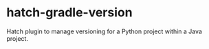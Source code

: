 # hatch-gradle-version
Hatch plugin to manage versioning for a Python project within a Java project.

